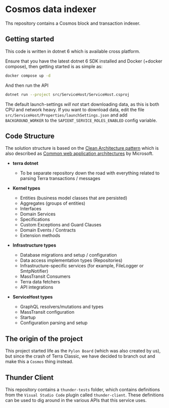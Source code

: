 # Cosmos data indexer

Ths repository contains a Cosmos block and transaction indexer.

## Getting started

This code is written in dotnet 6 which is available cross platform.

Ensure that you have the latest dotnet 6 SDK installed and Docker (+docker compose), then getting started is as simple as:

```bash
docker compose up -d
```

And then run the API

```bash
dotnet run --project src/ServiceHost/ServiceHost.csproj
```

The default launch-settings _will not_ start downloading data, as this is both CPU and network heavy.
If you want to download data, edit the file `src/ServiceHost/Properties/launchSettings.json` and add 
`BACKGROUND_WORKER` to the `SAPIENT_SERVICE_ROLES_ENABLED` config variable.

## Code Structure

The solution structure is based on the [Clean Architecture pattern](https://github.com/ardalis/cleanarchitecture)
which is also described
as [Common web application architectures](https://docs.microsoft.com/en-us/dotnet/architecture/modern-web-apps-azure/common-web-application-architectures#clean-architecture)
by Microsoft.

- **terra dotnet**
    - To be separate repository down the road with everything related to parsing Terra transactions / messages

- **Kernel types**
    - Entities (business model classes that are persisted)
    - Aggregates (groups of entities)
    - Interfaces
    - Domain Services
    - Specifications
    - Custom Exceptions and Guard Clauses
    - Domain Events / Contracts
    - Extension methods

- **Infrastructure types**
    - Database migrations and setup / configuration
    - Data access implementation types (Repositories)
    - Infrastructure-specific services (for example, FileLogger or SmtpNotifier)
    - MassTransit Consumers
    - Terra data fetchers
    - API integrations

- **ServiceHost types**
    - GraphQL resolvers/mutations and types
    - MassTransit configuration
    - Startup
    - Configuration parsing and setup

## The origin of the project

This project started life as the `Pylon Board` (which was also created by us), but since the crash of Terra Classic, we have decided to branch out and make this a `Cosmos` thing instead.


## Thunder Client

This repository contains a `thunder-tests` folder, which contains definitions from the `Visual Studio Code` plugin called `thunder-client`. These definitions can be used to dig around in the various APIs that this service uses.
